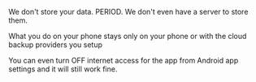 We don't store your data. PERIOD.
We don't even have a server to store them.

What you do on your phone stays only on your phone or with the cloud backup providers you setup

You can even turn OFF internet access for the app from Android app settings and it will still work fine.